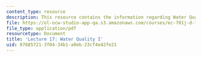 ```yaml
---
content_type: resource
description: This resource contains the information regarding Water Quality I.
file: https://ol-ocw-studio-app-qa.s3.amazonaws.com/courses/ec-701j-d-lab-i-development-fall-2009/076857213f0434b1a0eb23cf4e42fe21_MITEC_701JF09_lec17_nb.pdf
file_type: application/pdf
resourcetype: Document
title: 'Lecture 17: Water Quality I'
uid: 07685721-3f04-34b1-a0eb-23cf4e42fe21
---
```

